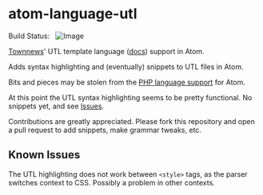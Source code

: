 # atom-language-utl

Build Status:&nbsp;&nbsp; ![Image](https://travis-ci.org/alflanagan/atom-language-utl.svg?branch=master)

[Townnews](https://townnews.com)' UTL template language ([docs](http://help.bloxcms.com/knowledge-base/developers_corner/utl_template_language/article_f4479da4-65f3-11e5-89b3-73569e6ced8b.html)) support in Atom.

Adds syntax highlighting and (eventually) snippets to UTL files in Atom.

Bits and pieces may be stolen from the [PHP language support](https://github.com/atom/language-php.git) for Atom.

At this point the UTL syntax highlighting seems to be pretty functional. No snippets yet, and see [Issues](https://github.com/alflanagan/atom-language-utl/issues).

Contributions are greatly appreciated. Please fork this repository and open a pull request to add
snippets, make grammar tweaks, etc.

## Known Issues

The UTL highlighting does not work between `<style>` tags, as the parser switches context to CSS. Possibly a problem in other contexts.
